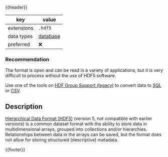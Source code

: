 {{header}}

key | value
--- | ---
extensions | `.hdf5`
data types | [database](../dataTypes/database.md)
preferred | ❌

### Recommendation

The format is open and can be read in a variety of
applications, but it is very difficult to process without the use of HDF5
software.

Use one of the tools on
[HDF Group Support (legacy)]({{hdf5tools}})
to convert data to [SQL](sql.md) or [CSV](csv.md).

## Description

[Hierarchical Data Format (HDF5)]({{wikipedia}}/Hierarchical_Data_Format)
(version 5, not compatible with earlier versions) is a
common dataset format with the ability to store data in multidimensional arrays,
grouped into collections and/or hierarchies. Relationships between data in the
arrays can be saved, but the format does not allow for storing structured
(descriptive) metadata.

{{footer}}

